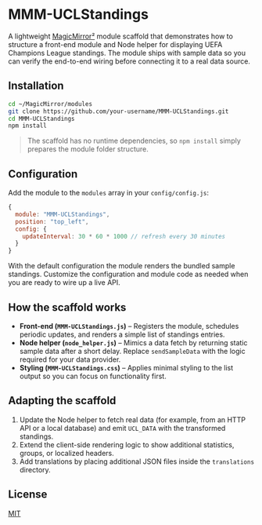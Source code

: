 # MMM-UCLStandings

A lightweight [MagicMirror²](https://magicmirror.builders/) module scaffold that demonstrates how to structure a front-end module and Node helper for displaying UEFA Champions League standings. The module ships with sample data so you can verify the end-to-end wiring before connecting it to a real data source.

## Installation

```bash
cd ~/MagicMirror/modules
git clone https://github.com/your-username/MMM-UCLStandings.git
cd MMM-UCLStandings
npm install
```

> The scaffold has no runtime dependencies, so `npm install` simply prepares the module folder structure.

## Configuration

Add the module to the `modules` array in your `config/config.js`:

```javascript
{
  module: "MMM-UCLStandings",
  position: "top_left",
  config: {
    updateInterval: 30 * 60 * 1000 // refresh every 30 minutes
  }
}
```

With the default configuration the module renders the bundled sample standings. Customize the configuration and module code as needed when you are ready to wire up a live API.

## How the scaffold works

- **Front-end (`MMM-UCLStandings.js`)** – Registers the module, schedules periodic updates, and renders a simple list of standings entries.
- **Node helper (`node_helper.js`)** – Mimics a data fetch by returning static sample data after a short delay. Replace `sendSampleData` with the logic required for your data provider.
- **Styling (`MMM-UCLStandings.css`)** – Applies minimal styling to the list output so you can focus on functionality first.

## Adapting the scaffold

1. Update the Node helper to fetch real data (for example, from an HTTP API or a local database) and emit `UCL_DATA` with the transformed standings.
2. Extend the client-side rendering logic to show additional statistics, groups, or localized headers.
3. Add translations by placing additional JSON files inside the `translations` directory.

## License

[MIT](LICENSE)
